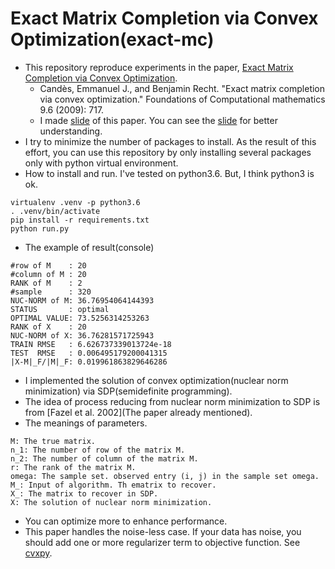 # Exact Matrix Completion via Convex Optimization(exact-mc)

- This repository reproduce experiments in the paper, [Exact Matrix Completion via Convex Optimization](https://statweb.stanford.edu/~candes/papers/MatrixCompletion.pdf).
  - Candès, Emmanuel J., and Benjamin Recht. "Exact matrix completion via convex optimization." Foundations of Computational mathematics 9.6 (2009): 717.
  - I made [slide](https://www.slideshare.net/ssuser62b35f/exact-matrix-completion-via-convex-optimization-slideppt) of this paper. You can see the [slide](https://www.slideshare.net/ssuser62b35f/exact-matrix-completion-via-convex-optimization-slideppt) for better understanding.
- I try to minimize the number of packages to install. As the result of this effort, you can use this repository by only installing several packages only with python virtual environment.
- How to install and run. I've tested on python3.6. But, I think python3 is ok.
```
virtualenv .venv -p python3.6
. .venv/bin/activate
pip install -r requirements.txt
python run.py
```
- The example of result(console)
```
#row of M    : 20
#column of M : 20
RANK of M    : 2
#sample      : 320
NUC-NORM of M: 36.76954064144393
STATUS       : optimal
OPTIMAL VALUE: 73.5256314253263
RANK of X    : 20
NUC-NORM of X: 36.76281571725943
TRAIN RMSE   : 6.626737339013724e-18
TEST  RMSE   : 0.006495179200041315
|X-M|_F/|M|_F: 0.019961863829646286
```
- I implemented the solution of convex optimization(nuclear norm minimization) via SDP(semidefinite programming).
- The idea of process reducing from nuclear norm minimization to SDP is from \[Fazel et al. 2002\](The paper already mentioned).
- The meanings of parameters.
```
M: The true matrix.
n_1: The number of row of the matrix M.
n_2: The number of column of the matrix M.
r: The rank of the matrix M.
omega: The sample set. observed entry (i, j) in the sample set omega.
M_: Input of algorithm. Th ematrix to recover.
X_: The matrix to recover in SDP.
X: The solution of nuclear norm minimization.
```
- You can optimize more to enhance performance.
- This paper handles the noise-less case. If your data has noise, you should add one or more regularizer term to objective function. See [cvxpy](http://www.cvxpy.org/en/latest/).
